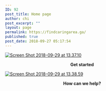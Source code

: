 ```yaml
---
ID: 92
post_title: Home page
author: chi
post_excerpt: ""
layout: page
permalink: https://findcaringarea.ga/
published: true
post_date: 2018-09-27 05:17:54
---
```

<a href="https://findcaringarea.ga/index.php/do-you-know/" data-elementor-open-lightbox="">
							<img src="https://findcaringarea.ga/wp-content/uploads/elementor/thumbs/Screen-Shot-2018-09-29-at-13.37.10-nwteawei8j88fy0y8z7bsij9iw78shpworm95z0bos.png" title="Screen Shot 2018-09-29 at 13.37.10" alt="Screen Shot 2018-09-29 at 13.37.10" />								</a>
		<p style="text-align: center;"><strong>Get started</strong></p>		
											<a href="https://findcaringarea.ga/index.php/function/" data-elementor-open-lightbox="">
							<img src="https://findcaringarea.ga/wp-content/uploads/elementor/thumbs/Screen-Shot-2018-09-29-at-13.38.59-nwtebe9fudwokjb0cox8lw10t7r7uqot380ha89uek.png" title="Screen Shot 2018-09-29 at 13.38.59" alt="Screen Shot 2018-09-29 at 13.38.59" />								</a>
		<p style="text-align: center;"><strong>How can we help?</strong></p>